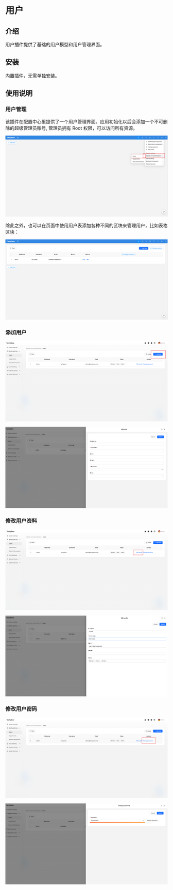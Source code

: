 # 用户

## 介绍

用户插件提供了基础的用户模型和用户管理界面。

## 安装

内置插件，无需单独安装。

## 使用说明

### 用户管理

该插件在配置中心里提供了一个用户管理界面。应用初始化以后会添加一个不可删除的超级管理员账号, 管理员拥有 Root 权限，可以访问所有资源。

![](/docs/public/core/tachybase-core-user-1.png)

除此之外，也可以在页面中使用用户表添加各种不同的区块来管理用户，比如表格区块：

![](/docs/public/core/tachybase-core-user-2.png)

### 添加用户

![](/docs/public/core/tachybase-core-user-3.png)

![](/docs/public/core/tachybase-core-user-4.png)

### 修改用户资料

![](/docs/public/core/tachybase-core-user-5.png)

![](/docs/public/core/tachybase-core-user-6.png)

### 修改用户密码

![](/docs/public/core/tachybase-core-user-7.png)

![](/docs/public/core/tachybase-core-user-8.png)


